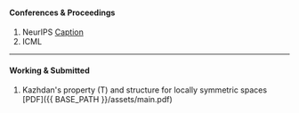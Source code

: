 
<h4><a name="Conferences & Proceedings"></a>Conferences & Proceedings</h4>

1. NeurIPS [Caption](https://example.com)
2. ICML
---
<h4><a name="Working & Submitted"></a>Working & Submitted</h4>

1. Kazhdan's property (T) and structure for locally symmetric spaces [PDF]({{ BASE_PATH }}/assets/main.pdf)



